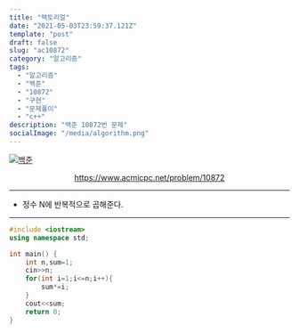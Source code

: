 ```yaml
---
title: "팩토리얼"
date: "2021-05-03T23:59:37.121Z"
template: "post"
draft: false
slug: "ac10872"
category: "알고리즘"
tags:
  - "알고리즘"
  - "백준"
  - "10872"
  - "구현"
  - "문제풀이"
  - "c++"
description: "백준 10872번 문제"
socialImage: "/media/algorithm.png"
---
```


[![백준](https://d2gd6pc034wcta.cloudfront.net/images/logo@2x.png)](https://www.acmicpc.net/problem/10872)
<div style="text-align:center"><a href="https://www.acmicpc.net/problem/10872">https://www.acmicpc.net/problem/10872</a></div>

---

- 정수 N에 반복적으로 곱해준다.

---


```c++
#include <iostream>
using namespace std;

int main() {
	int n,sum=1;
	cin>>n;
	for(int i=1;i<=n;i++){
		sum*=i;
	}
	cout<<sum;
	return 0;
}
```
